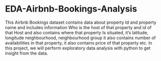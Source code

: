# EDA-Airbnb-Bookings-Analysis
This Airbnb Bookings dataset contains
data about property Id and property name
and includes information Who is the host
of that property and id of that Host and
also contains where that property
Is situated, it’s latitude, longitude
neighbourhood, neighbourhood group it
also contains number of availabilities in
that property, it also contains price of that
property etc.
In this project, we will perform
exploratory data analysis with python to
get insight from the data.
